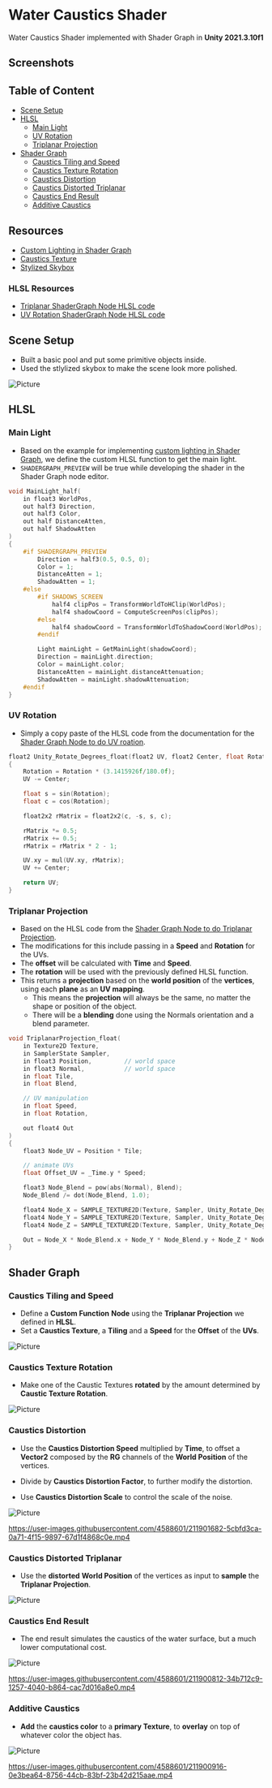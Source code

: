# Water Caustics Shader

Water Caustics Shader implemented with Shader Graph in **Unity 2021.3.10f1**

## Screenshots

## Table of Content

- [Scene Setup](#scene-setup)
- [HLSL](#hlsl)
  - [Main Light](#main-light)
  - [UV Rotation](#uv-rotation)
  - [Triplanar Projection](#triplanar-projection)
- [Shader Graph](#shader-graph)
  - [Caustics Tiling and Speed](#caustics-tiling-and-speed)
  - [Caustics Texture Rotation](#caustics-texture-rotation)
  - [Caustics Distortion](#caustics-distortion)
  - [Caustics Distorted Triplanar](#caustics-distorted-triplanar)
  - [Caustics End Result](#caustics-end-result)
  - [Additive Caustics](#additive-caustics)

## Resources

- [Custom Lighting in Shader Graph](https://blog.unity.com/technology/custom-lighting-in-shader-graph-expanding-your-graphs-in-2019)
- [Caustics Texture](https://graphicdesign.stackexchange.com/questions/4725/how-can-i-create-a-large-size-water-caustics-texture-for-animation)
- [Stylized Skybox](https://assetstore.unity.com/packages/2d/textures-materials/sky/free-stylized-skybox-212257)

### HLSL Resources

- [Triplanar ShaderGraph Node HLSL code](https://docs.unity3d.com/Packages/com.unity.shadergraph@12.1/manual/Triplanar-Node.html)
- [UV Rotation ShaderGraph Node HLSL code](https://docs.unity3d.com/Packages/com.unity.shadergraph@12.1/manual/Rotate-Node.html)

## Scene Setup

- Built a basic pool and put some primitive objects inside.
- Used the stlylized skybox to make the scene look more polished.

![Picture](./docs/1.jpg)

## HLSL

### Main Light

- Based on the example for implementing [custom lighting in Shader Graph](https://blog.unity.com/technology/custom-lighting-in-shader-graph-expanding-your-graphs-in-2019), we define the custom HLSL function to get the main light.
- `SHADERGRAPH_PREVIEW` will be true while developing the shader in the Shader Graph node editor.

```c
void MainLight_half(
    in float3 WorldPos,
    out half3 Direction,
    out half3 Color,
    out half DistanceAtten,
    out half ShadowAtten
)
{
    #if SHADERGRAPH_PREVIEW
        Direction = half3(0.5, 0.5, 0);
        Color = 1;
        DistanceAtten = 1;
        ShadowAtten = 1;
    #else
        #if SHADOWS_SCREEN
            half4 clipPos = TransformWorldToHClip(WorldPos);
            half4 shadowCoord = ComputeScreenPos(clipPos);
        #else
            half4 shadowCoord = TransformWorldToShadowCoord(WorldPos);
        #endif

        Light mainLight = GetMainLight(shadowCoord);
        Direction = mainLight.direction;
        Color = mainLight.color;
        DistanceAtten = mainLight.distanceAttenuation;
        ShadowAtten = mainLight.shadowAttenuation;
    #endif
}
```

### UV Rotation

- Simply a copy paste of the HLSL code from the documentation for the [Shader Graph Node to do UV roation](https://docs.unity3d.com/Packages/com.unity.shadergraph@12.1/manual/Rotate-Node.html).

```c
float2 Unity_Rotate_Degrees_float(float2 UV, float2 Center, float Rotation)
{
    Rotation = Rotation * (3.1415926f/180.0f);
    UV -= Center;

    float s = sin(Rotation);
    float c = cos(Rotation);

    float2x2 rMatrix = float2x2(c, -s, s, c);

    rMatrix *= 0.5;
    rMatrix += 0.5;
    rMatrix = rMatrix * 2 - 1;

    UV.xy = mul(UV.xy, rMatrix);
    UV += Center;

    return UV;
}
```

### Triplanar Projection

- Based on the HLSL code from the [Shader Graph Node to do Triplanar Projection](https://docs.unity3d.com/Packages/com.unity.shadergraph@12.1/manual/Triplanar-Node.html).
- The modifications for this include passing in a **Speed** and **Rotation** for the UVs.
- The **offset** will be calculated with **Time** and **Speed**.
- The **rotation** will be used with the previously defined HLSL function.
- This returns a **projection** based on the **world position** of the **vertices**, using each **plane** as an **UV mapping**.
  - This means the **projection** will always be the same, no matter the shape or position of the object.
  - There will be a **blending** done using the Normals orientation and a blend parameter.

```c
void TriplanarProjection_float(
    in Texture2D Texture,
    in SamplerState Sampler,
    in float3 Position,         // world space
    in float3 Normal,           // world space
    in float Tile,
    in float Blend,

    // UV manipulation
    in float Speed,
    in float Rotation,

    out float4 Out
)
{
    float3 Node_UV = Position * Tile;

    // animate UVs
    float Offset_UV = _Time.y * Speed;

    float3 Node_Blend = pow(abs(Normal), Blend);
    Node_Blend /= dot(Node_Blend, 1.0);

    float4 Node_X = SAMPLE_TEXTURE2D(Texture, Sampler, Unity_Rotate_Degrees_float(Node_UV.zy, 0, Rotation) + Offset_UV);
    float4 Node_Y = SAMPLE_TEXTURE2D(Texture, Sampler, Unity_Rotate_Degrees_float(Node_UV.xz, 0, Rotation) + Offset_UV);
    float4 Node_Z = SAMPLE_TEXTURE2D(Texture, Sampler, Unity_Rotate_Degrees_float(Node_UV.xy, 0, Rotation) + Offset_UV);

    Out = Node_X * Node_Blend.x + Node_Y * Node_Blend.y + Node_Z * Node_Blend.z;
}
```

## Shader Graph

### Caustics Tiling and Speed

- Define a **Custom Function** **Node** using the **Triplanar Projection** we defined in **HLSL**.
- Set a **Caustics Texture**, a **Tiling** and a **Speed** for the **Offset** of the **UVs**.

![Picture](docs/4.jpg)

### Caustics Texture Rotation

- Make one of the Caustic Textures **rotated** by the amount determined by **Caustic Texture Rotation**.

![Picture](docs/5.jpg)

### Caustics Distortion

- Use the **Caustics Distortion Speed** multiplied by **Time**, to offset a **Vector2** composed by the **RG** channels of the **World Position** of the vertices.
- Divide by **Caustics Distortion Factor**, to further modify the distortion.

- Use **Caustics Distortion Scale** to control the scale of the noise.

![Picture](docs/6.jpg)

<!-- 5.mp4 -->

https://user-images.githubusercontent.com/4588601/211901682-5cbfd3ca-0a71-4f15-9897-67d1f4868c0e.mp4

### Caustics Distorted Triplanar

- Use the **distorted** **World Position** of the vertices as input to **sample** the **Triplanar Projection**.

![Picture](docs/7.jpg)

### Caustics End Result

- The end result simulates the caustics of the water surface, but a much lower computational cost.

![Picture](docs/2.jpg)

<!-- 1.mp4 -->

https://user-images.githubusercontent.com/4588601/211900812-34b712c9-1257-4040-b864-cac7d016a8e0.mp4

### Additive Caustics

- **Add** the **caustics color** to a **primary Texture**, to **overlay** on top of whatever color the object has.

![Picture](docs/3.jpg)

<!-- 6.mp4 -->

https://user-images.githubusercontent.com/4588601/211900916-0e3bea64-8756-44cb-83bf-23b42d215aae.mp4
